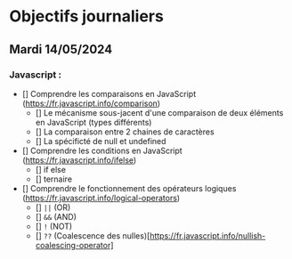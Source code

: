 # Objectifs journaliers

## Mardi 14/05/2024

### Javascript :

- [] Comprendre les comparaisons en JavaScript (https://fr.javascript.info/comparison)
  - [] Le mécanisme sous-jacent d'une comparaison de deux éléments en JavaScript (types différents)
  - [] La comparaison entre 2 chaines de caractères
  - [] La spécificté de null et undefined
- [] Comprendre les conditions en JavaScript (https://fr.javascript.info/ifelse)
  - [] if else
  - [] ternaire
- [] Comprendre le fonctionnement des opérateurs logiques (https://fr.javascript.info/logical-operators)
  - [] `||` (OR)
  - [] `&&` (AND)
  - [] `!` (NOT)
  - [] `??` (Coalescence des nulles)[https://fr.javascript.info/nullish-coalescing-operator]
